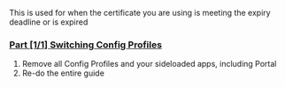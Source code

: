 This is used for when the certificate you are using is meeting the expiry deadline or is expired

### [Part [1/1] Switching Config Profiles](accent://)
1. Remove all Config Profiles and your sideloaded apps, including Portal
3. Re-do the entire guide
